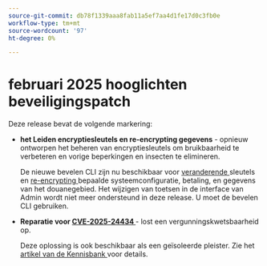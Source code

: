 ```yaml
---
source-git-commit: db78f1339aaa8fab11a5ef7aa4d1fe17d0c3fb0e
workflow-type: tm+mt
source-wordcount: '97'
ht-degree: 0%

---
```

# februari 2025 hooglichten beveiligingspatch

Deze release bevat de volgende markering:

* **het Leiden encryptiesleutels en re-encrypting gegevens** - opnieuw ontworpen het beheren van encryptiesleutels om bruikbaarheid te verbeteren en vorige beperkingen en insecten te elimineren.<!-- AC-12679 -->

  De nieuwe bevelen CLI zijn nu beschikbaar voor [ veranderende ](https://experienceleague.adobe.com/en/docs/commerce-admin/systems/security/encryption-key) sleutels en [ re-encrypting ](https://developer.adobe.com/commerce/php/development/security/data-encryption/) bepaalde systeemconfiguratie, betaling, en gegevens van het douanegebied. Het wijzigen van toetsen in de interface van Admin wordt niet meer ondersteund in deze release. U moet de bevelen CLI gebruiken.

* **Reparatie voor [ CVE-2025-24434 ](https://nvd.nist.gov/vuln/detail/CVE-2025-24434)** - lost een vergunningskwetsbaarheid op.

  Deze oplossing is ook beschikbaar als een geïsoleerde pleister. Zie het [ artikel van de Kennisbank ](https://experienceleague.adobe.com/en/docs/commerce-knowledge-base/kb/troubleshooting/known-issues-patches-attached/security-update-available-for-adobe-commerce-apsb25-08) voor details.<!-- AC-12755 -->
